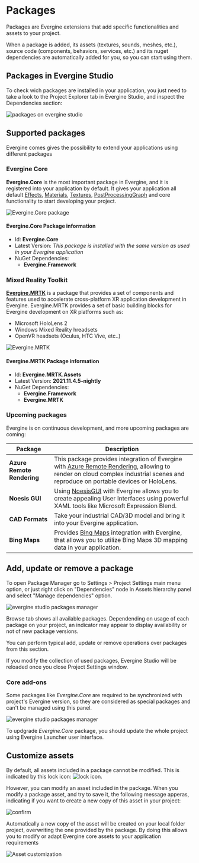 # Packages

Packages are Evergine extensions that add specific functionalities and assets to your project.

When a package is added, its assets (textures, sounds, meshes, etc.), source code (components, behaviors, services, etc.) and its nuget dependencies are automatically added for you, so you can start using them.

## Packages in Evergine Studio

To check wich packages are installed in your application, you just need to take a look to the Project Explorer tab in Evergine Studio, and inspect the Dependencies section:

![packages on evergine studio](Images/mrtk_package.png)

## Supported packages

Evergine comes gives the possibility to extend your applications using different packages

### Evergine Core

**Evergine.Core** is the most important package in Evergine, and it is registered into your application by default. It gives your application all default [Effects](../graphics/effects/builtin_effects.md), [Materials](../graphics/materials/index.md), [Textures](../graphics/textures/index.md), [PostProcessingGraph](../graphics/postprocessing_graph/index.md) and core functionality to start developing your project.

![Evergine.Core package](Images/evergine_core.png)

#### Evergine.Core Package information
* Id: **Evergine.Core**
* Latest Version: *This package is installed with the same version as used in your Evergine application*
* NuGet Dependencies:
  * **Evergine.Framework**

### Mixed Reality Toolkit

[**Evergine.MRTK**](https://github.com/EvergineTeam/MixedRealityToolkit) is a package that provides a set of components and features used to accelerate cross-platform XR application development in Evergine.
Evergine.MRTK provides a set of basic building blocks for Evergine development on XR platforms such as:
* Microsoft HoloLens 2
* Windows Mixed Reality hreadsets
* OpenVR headsets (Oculus, HTC Vive, etc..)

![Evergine.MRTK](Images/MRTK_Examples.png)

#### Evergine.MRTK Package information
* Id: **Evergine.MRTK.Assets**
* Latest Version: **2021.11.4.5-nightly**
* NuGet Dependencies:
  * **Evergine.Framework**
  * **Evergine.MRTK**

### Upcoming packages

Evergine is on continuous development, and more upcoming packages are coming:

| Package | Description | 
| --- | --- |
| **Azure Remote Rendering** | This package provides integration of Evergine with [Azure Remote Rendering](https://azure.microsoft.com/es-es/services/remote-rendering/), allowing to render on cloud complex industrial scenes and reproduce on portable devices or HoloLens. |
| **Noesis GUI** | Using [NoesisGUI](https://www.noesisengine.com/) with Evergine allows you to create appealing User Interfaces using powerful XAML tools like Microsoft Expression Blend. |
| **CAD Formats** | Take your industrial CAD/3D model and bring it into your Evergine application. |
| **Bing Maps** | Provides [Bing Maps](https://www.bingmapsportal.com/) integration with Evergine, that allows you to utilize Bing Maps 3D mapping data in your application. |

## Add, update or remove a package

To open Package Manager go to Settings > Project Settings main menu option, or just right click on "Dependencies" node in Assets hierarchy panel and select "Manage dependencies" option.

![evergine studio packages manager](Images/package_manager.png)

Browse tab shows all available packages. Dependending on usage of each package on your project, an indicator may appear to display availability or not of new package versions.

You can perform typical add, update or remove operations over packages from this section.

If you modify the collection of used packages, Evergine Studio will be reloaded once you close Project Settings window.

### Core add-ons
Some packages like _Evergine.Core_ are required to be synchronized with project's Evergine version, so they are considered as special packages and can't be managed using this panel.

![evergine studio packages manager](Images/package_manager_protected.png)

To updgrade _Evergine.Core_ package, you should update the whole project using Evergine Launcher user interface.

## Customize assets

By default, all assets included in a package cannot be modified. This is indicated by this lock icon: ![lock icon](Images/locked_icon.png).

However, you can modify an asset included in the package. When you modify a package asset, and try to save it, the following message apperas, indicating if you want to create a new copy of this asset in your project:

![confirm](Images/package_locked_save.png)


Automatically a new copy of the asset will be created on your local folder project, overwriting the one provided by the package. By doing this allows you to modify or adapt Evergine core assets to your application requirements

![Asset customization](Images/asset_edit.png)
